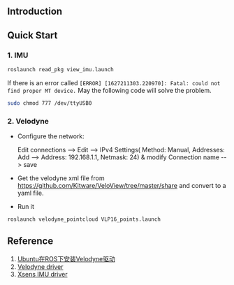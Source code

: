 ## Introduction

## Quick Start

### 1. IMU

```bash
roslaunch read_pkg view_imu.launch
```

If there is an error called `[ERROR] [1627211303.220970]: Fatal: could not find proper MT device.` May the following code will solve the problem.

```bash
sudo chmod 777 /dev/ttyUSB0
```

### 2. Velodyne

- Configure the network:

  Edit connections --> Edit --> IPv4 Settings( Method: Manual, Addresses: Add --> Address: 192.168.1.1, Netmask: 24) & modify Connection name --> save
- Get the velodyne xml file from https://github.com/Kitware/VeloView/tree/master/share and convert to a yaml file.
- Run it

```bash
roslaunch velodyne_pointcloud VLP16_points.launch
```


## Reference

1. [Ubuntu在ROS下安装Velodyne驱动](https://sunjiadai.xyz/blog/2019/01/07/Ubuntu%E5%9C%A8ROS%E4%B8%8B%E5%AE%89%E8%A3%85Velodyne%E9%A9%B1%E5%8A%A8/)
2. [Velodyne driver](https://github.com/ros-drivers/velodyne.git)
3. [Xsens IMU driver](https://github.com/ethz-asl/ethzasl_xsens_driver.git)
